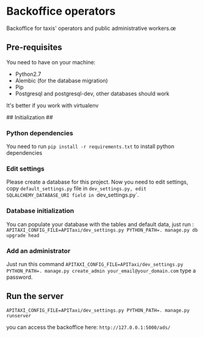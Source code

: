 # Backoffice operators #
Backoffice for taxis' operators and public administrative workers.œ

## Pre-requisites ##

You need to have on your machine:
 * Python2.7
 * Alembic (for the database migration)
 * Pip
 * Postgresql and postgresql-dev, other databases should work

It's better if you work with virtualenv

## Initialization ##

### Python dependencies ###
You need to run `pip install -r requirements.txt` to install python dependencies 

### Edit settings ###
Please create a database for this project.
Now you need to edit settings, copy `default_settings.py` file in
 `dev_settings.py, edit SQLALCHEMY_DATABASE_URI field in `dev_settings.py`.

### Database initialization ###
You can populate your database with the tables and default data, just run :
`APITAXI_CONFIG_FILE=APITaxi/dev_settings.py PYTHON_PATH=. manage.py db upgrade head`

### Add an administrator ###
Just run this command
`APITAXI_CONFIG_FILE=APITaxi/dev_settings.py PYTHON_PATH=. manage.py create_admin your_email@your_domain.com`
type a password.

## Run the server ##

`APITAXI_CONFIG_FILE=APITaxi/dev_settings.py PYTHON_PATH=. manage.py runserver`

you can access the backoffice here: `http://127.0.0.1:5000/ads/`
